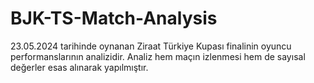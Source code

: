 # BJK-TS-Match-Analysis
23.05.2024 tarihinde oynanan Ziraat Türkiye Kupası finalinin oyuncu performanslarının analizidir. Analiz hem maçın izlenmesi hem de sayısal değerler esas alınarak yapılmıştır.
